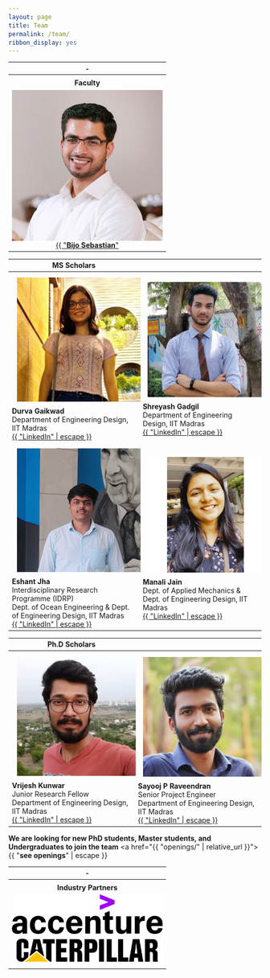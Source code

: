 ```yaml
---
layout: page
title: Team
permalink: /team/
ribbon_display: yes
---
```



| - |
| :-------------: |
||
| __Faculty__ |
| <img style="float: left" src="/images/bijo.jpg" alt="Picture not available" class="img-responsive" width=300/> <br/> <br/> <a href="https://asl-iitm.github.io/bijosebastian/"> {{ "__Bijo Sebastian__" | escape }}</a>  <br/>  Assistant Professor <br/> Department of Engineering Design, IIT Madras <br/> <a href="https://www.linkedin.com/in/bijo-sebastian-389153147/"> {{ "LinkedIn" | escape }}</a>|

<table>
  <thead>
    <tr>
      <th width="500px"> MS Scholars</th>
      <th width="500px"> </th>
    </tr>
  </thead>
  <tbody>
    <tr>
      <td><img align="left" style="padding: 10px" src="/images/students/durva.jpg" alt="Picture not available" class="img-responsive" width=300/> <br/> <br/> <b> Durva Gaikwad </b> <br/>  Department of Engineering Design, IIT Madras <br/> <a href="https://www.linkedin.com/in/durva-gaikwad-48a36120a/"> {{ "LinkedIn" | escape }}</a></td>
      <td><img align="left" style="padding: 10px" src="/images/students/shreyash.jpg" alt="Picture not available" class="img-responsive" width=300/> <br/> <br/> <b> Shreyash Gadgil </b> <br/>  Department of Engineering Design, IIT Madras <br/> <a href="https://www.linkedin.com/in/shreyash-gadgil/"> {{ "LinkedIn" | escape }}</a></td>
    </tr>
    <tr></tr>
    <tr>
      <td><img align="left" style="padding: 10px" src="/images/students/eshant.jpg" alt="Picture not available" class="img-responsive" width=300/> <br/> <br/> <b> Eshant Jha </b> <br/>   Interdisciplinary Research Programme (IDRP) <br/> Dept. of Ocean Engineering & Dept. of Engineering Design, IIT Madras <br/> <a href="https://www.linkedin.com/in/eshant-jha-b6a29a116/"> {{ "LinkedIn" | escape }}</a></td>
      <td><img align="left" style="padding: 10px" src="/images/students/manali.jpg" alt="Picture not available" class="img-responsive" width=300/> <br/> <br/> <b> Manali Jain </b> <br/>   Dept. of Applied Mechanics & Dept. of Engineering Design, IIT Madras <br/> <a href="https://www.linkedin.com/in/manali-jain-iitmadras/"> {{ "LinkedIn" | escape }}</a></td>
    </tr>
  </tbody>
</table>

<table>
  <thead>
    <tr>
      <th width="500px"> Ph.D Scholars</th>
      <th width="500px"> </th>
    </tr>
  </thead>
  <tbody>
    <tr>
      <td><img align="left" style="padding: 10px" src="/images/students/vrijesh.jpeg" alt="Picture not available" class="img-responsive" width=300/> <br/> <br/> <b> Vrijesh Kunwar </b> <br/>   Junior Research Fellow <br/>Department of Engineering Design, IIT Madras <br/> <a href="https://www.linkedin.com/in/vrijesh-kunwar-47b236130/"> {{ "LinkedIn" | escape }}</a></td>
      <td><img align="left" style="padding: 10px" src="/images/students/sayooj.jpeg" alt="Picture not available" class="img-responsive" width=300/> <br/> <br/> <b> Sayooj P Raveendran </b> <br/>   Senior Project Engineer <br/> Department of Engineering Design, IIT Madras <br/> <a href="https://www.linkedin.com/in/sayooj-p/"> {{ "LinkedIn" | escape }}</a></td>
    </tr>
  </tbody>
</table>


**We are  looking for new PhD students, Master students, and Undergraduates to join the team** 
<a href="{{ "openings/" | relative_url }}"> {{ "__see openings__" | escape }}</a>

| - |
| :-------------: |
||
| __Industry Partners__ |
|<img style="float: left" src="/images/industry_partners/accenture.png" alt="Picture not available" class="img-responsive" width=300 /> <br/> <br/> <img style="float: left" src="/images/industry_partners/caterpillar.png" alt="Picture not available" class="img-responsive" width=300 /> <br/> <br/>|

